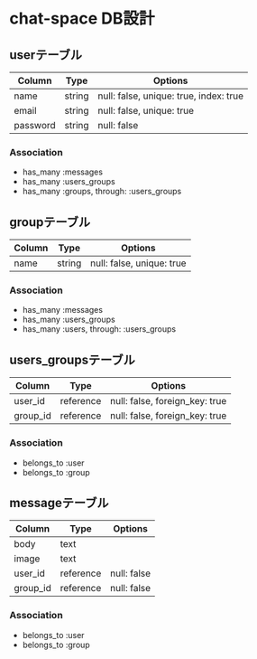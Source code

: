 # chat-space DB設計
## userテーブル

|Column|Type|Options|
|------|----|-------|
|name|string|null: false, unique: true, index: true|
|email|string|null: false, unique: true|
|password|string|null: false|
### Association
- has_many :messages
- has_many :users_groups
- has_many  :groups,  through:  :users_groups

## groupテーブル

|Column|Type|Options|
|------|----|-------|
|name|string|null: false, unique: true|
### Association
- has_many :messages
- has_many :users_groups
- has_many  :users,  through:  :users_groups

## users_groupsテーブル

|Column|Type|Options|
|------|----|-------|
|user_id|reference|null: false, foreign_key: true|
|group_id|reference|null: false, foreign_key: true|
### Association
- belongs_to :user
- belongs_to :group

## messageテーブル

|Column|Type|Options|
|------|----|-------|
|body|text||
|image|text||
|user_id|reference|null: false|
|group_id|reference|null: false|
### Association
- belongs_to :user
- belongs_to :group

